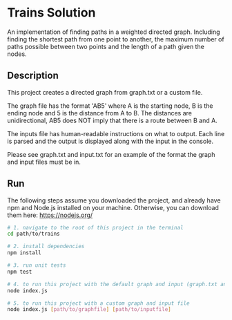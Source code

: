 # Trains Solution

An implementation of finding paths in a weighted directed graph. Including finding the shortest path from one point to another, the maximum number of paths possible between two points and the length of a path given the nodes. 

## Description

This project creates a directed graph from graph.txt or a custom file. 

The graph file has the format 'AB5' where A is the starting node, B is the ending node and 5 is the distance from A to B. The distances are unidirectional, AB5 does NOT imply that there is a route between B and A. 

The inputs file has human-readable instructions on what to output. Each line is parsed and the output is displayed along with the input in the console.

Please see graph.txt and input.txt for an example of the format the graph and input files must be in.

## Run

The following steps assume you downloaded the project, and already have npm and Node.js installed on your machine. Otherwise, you can download them here: https://nodejs.org/

``` bash
# 1. navigate to the root of this project in the terminal
cd path/to/trains

# 2. install dependencies
npm install

# 3. run unit tests
npm test

# 4. to run this project with the default graph and input (graph.txt and input.txt)
node index.js

# 5. to run this project with a custom graph and input file
node index.js [path/to/graphfile] [path/to/inputfile]
